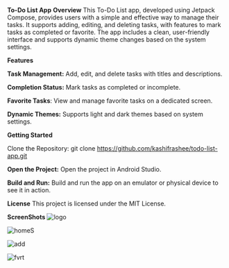 **To-Do List App**
  **Overview**
      This To-Do List app, developed using Jetpack Compose, provides users with a simple and effective way to manage their tasks. It supports adding, editing, and deleting tasks, with features to mark tasks as completed or favorite. The app includes a clean, user-friendly interface and supports dynamic theme changes based on the system settings.

**Features**

  **Task Management:** Add, edit, and delete tasks with titles and descriptions.

  **Completion Status:** Mark tasks as completed or incomplete.

  **Favorite Tasks**: View and manage favorite tasks on a dedicated screen.

  **Dynamic Themes:** Supports light and dark themes based on system settings.

**Getting Started**

  Clone the Repository:
     git clone https://github.com/kashifrashee/todo-list-app.git

**Open the Project:**
    Open the project in Android Studio.

**Build and Run:**
    Build and run the app on an emulator or physical device to see it in action.

**License**
This project is licensed under the MIT License.

**ScreenShots**
![logo](https://github.com/user-attachments/assets/0cf27575-50da-4e22-9f91-4064b8991097)

![homeS](https://github.com/user-attachments/assets/1413f921-b92f-46ea-bb67-5089f01cef50)

![add](https://github.com/user-attachments/assets/3fdd908c-d107-40b6-a10b-f368fd9070c1)

![fvrt](https://github.com/user-attachments/assets/229a7598-be75-475f-8e41-5d78bdcf66b6)





